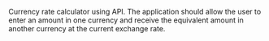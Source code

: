 Currency rate calculator using API. The application should allow the user to enter an amount in one currency and receive the equivalent amount in another currency at the current exchange rate.
